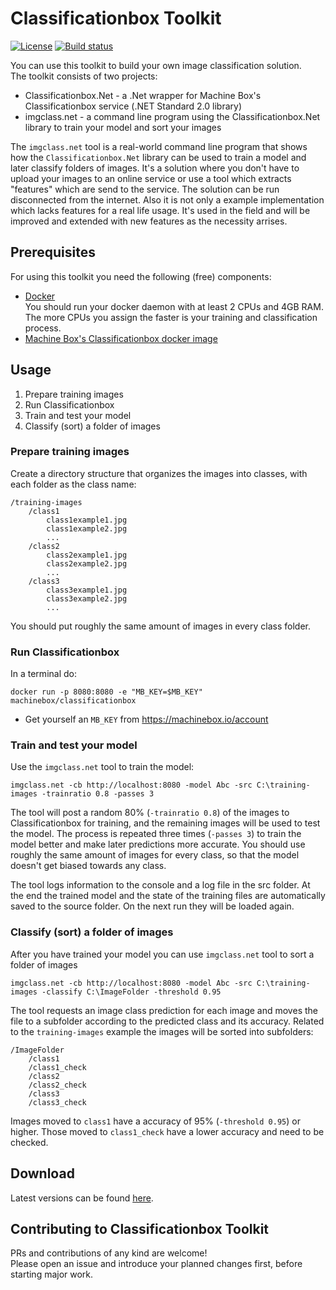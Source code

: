 # Classificationbox Toolkit

[![License](https://img.shields.io/badge/License-Apache%202.0-blue.svg)](https://opensource.org/licenses/Apache-2.0) [![Build status](https://ci.appveyor.com/api/projects/status/s8md32wmfyrb96x9/branch/master?svg=true)](https://ci.appveyor.com/project/thomas694/classificationbox-toolkit/branch/master)

You can use this toolkit to build your own image classification solution.<br/>
The toolkit consists of two projects:
- Classificationbox.Net - a .Net wrapper for Machine Box's Classificationbox service (.NET Standard 2.0 library)
- imgclass.net - a command line program using the Classificationbox.Net library to train your model and sort your images

The `imgclass.net` tool is a real-world command line program that shows how the `Classificationbox.Net` library can be 
used to train a model and later classify folders of images. It's a solution where you don't have to upload your images 
to an online service or use a tool which extracts "features" which are send to the service. The solution can be run 
disconnected from the internet. Also it is not only a example implementation which lacks features for a real life usage. 
It's used in the field and will be improved and extended with new features as the necessity arrises.

## Prerequisites

For using this toolkit you need the following (free) components:
- [Docker](https://www.docker.com/products/docker-desktop)<br/>
  You should run your docker daemon with at least 2 CPUs and 4GB RAM. The more CPUs you assign the faster is your training and classification process.
- [Machine Box's Classificationbox docker image](https://machinebox.io/docs/classificationbox)

## Usage

1. Prepare training images
1. Run Classificationbox
1. Train and test your model
1. Classify (sort) a folder of images

### Prepare training images

Create a directory structure that organizes the images into classes, with each folder as the class name:

```
/training-images
	/class1
		class1example1.jpg
		class1example2.jpg
		...
	/class2
		class2example1.jpg
		class2example2.jpg
		...
	/class3
		class3example1.jpg
		class3example2.jpg
		...
```

You should put roughly the same amount of images in every class folder.

### Run Classificationbox

In a terminal do:

```
docker run -p 8080:8080 -e "MB_KEY=$MB_KEY" machinebox/classificationbox
```

* Get yourself an `MB_KEY` from https://machinebox.io/account 

### Train and test your model

Use the `imgclass.net` tool to train the model:

```
imgclass.net -cb http://localhost:8080 -model Abc -src C:\training-images -trainratio 0.8 -passes 3
```

The tool will post a random 80% (`-trainratio 0.8`) of the images to Classificationbox for training, and the
remaining images will be used to test the model. The process is repeated three times (`-passes 3`) to train 
the model better and make later predictions more accurate. You should use roughly the same amount of images 
for every class, so that the model doesn't get biased towards any class.

The tool logs information to the console and a log file in the src folder.
At the end the trained model and the state of the training files are automatically saved to the source folder. 
On the next run they will be loaded again.

### Classify (sort) a folder of images

After you have trained your model you can use `imgclass.net` tool to sort a folder of images

```
imgclass.net -cb http://localhost:8080 -model Abc -src C:\training-images -classify C:\ImageFolder -threshold 0.95
```

The tool requests an image class prediction for each image and moves the file to a subfolder according to the 
predicted class and its accuracy. Related to the `training-images` example the images will be sorted into subfolders:
```
/ImageFolder
	/class1
	/class1_check
	/class2
	/class2_check
	/class3
	/class3_check
```

Images moved to `class1` have a accuracy of 95% (`-threshold 0.95`) or higher. Those moved to `class1_check` have 
a lower accuracy and need to be checked.

## Download

Latest versions can be found [here](https://github.com/thomas694/Classification_Toolkit/releases).

## Contributing to Classificationbox Toolkit

PRs and contributions of any kind are welcome!<br/>
Please open an issue and introduce your planned changes first, before starting major work.
